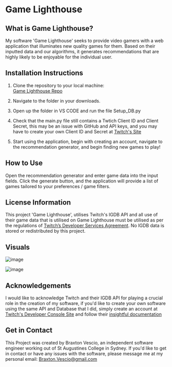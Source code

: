 # Game Lighthouse

## What is Game Lighthouse?
My software 'Game Lighthouse' seeks to provide video gamers with a web application that illuminates new quality games for them. Based on their inputted data and our algorithms, it generates recommendations that are highly likely to be enjoyable for the individual user.

## Installation Instructions  
1. Clone the repository to your local machine:  
   [Game Lighthouse Repo](https://github.com/brax-vesh/Braxton_Vescio_MAJOR_WORK-main/tree/master)
   
3. Navigate to the folder in your downloads.
   
4. Open up the folder in VS CODE and run the file Setup_DB.py

5. Check that the main.py file still contains a Twtich Client ID and Client Secret, this may be an issue with GitHub and API keys, and you may have to create your own Client ID and Secret at [Twitch's Site](https://dev.twitch.tv/console)
   
7. Start using the application, begin with creating an account, navigate to the recommendation generator, and begin finding new games to play!

## How to Use  
Open the recommendation generator and enter game data into the input fields. Click the generate button, and the application will provide a list of games tailored to your preferences / game filters.

## License Information  
This project 'Game Lighthouse', utilises Twitch's IGDB API and all use of their game data that is utilised on Game Lighthouse must be utilised as per the regulations of [Twitch’s Developer Services Agreement](https://www.twitch.tv/p/en/legal/developer-services-agreement/). No IGDB data is stored or redistributed by this project.

## Visuals  
![image](https://github.com/user-attachments/assets/ab69aa44-da13-4ad3-acf0-421b0c2f6290)

![image](https://github.com/user-attachments/assets/2908030d-cb7f-4272-b3f8-27ae0cbc37e6)

## Acknowledgements  
I would like to acknowledge Twitch and their IGDB API for playing a crucial role in the creation of my software, if you'd like to create your own software using the same API and Database that I did, simply create an account at [Twitch's Developer Console Site](https://dev.twitch.tv/console) and follow their [insightful documentation](https://dev.twitch.tv/docs)

## Get in Contact  
This Project was created by Braxton Vescio, an independent software engineer working out of St Augustines College in Sydney. If you'd like to get in contact or have any issues with the software, please message me at my personal email: Braxton.Vescio@gmail.com
